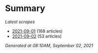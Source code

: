 # Summary
*Latest scrapes*
* [2021-09-01](https://github.com/nuuuwan/news_lk/blob/data/news_lk.2021-09-01.json) (168 articles)
* [2021-09-02](https://github.com/nuuuwan/news_lk/blob/data/news_lk.2021-09-02.json) (53 articles)

*Generated at 08:10AM, September 02, 2021*